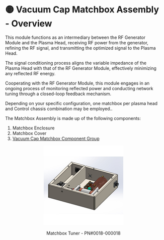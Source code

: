 # 🟡 Vacuum Cap Matchbox Assembly - Overview

This module functions as an intermediary between the RF Generator Module and the Plasma Head, receiving RF power from the generator, refining the RF signal, and transmitting the optimized signal to the Plasma Head.

The signal conditioning process aligns the variable impedance of the Plasma Head with that of the RF Generator Module, effectively minimizing any reflected RF energy.

Cooperating with the RF Generator Module, this module engages in an ongoing process of monitoring reflected power and conducting network tuning through a closed-loop feedback mechanism.

Depending on your specific configuration, one matchbox per plasma head and Control chassis combination may be employed..

The Matchbox Assembly is made up of the following components:

1. Matchbox Enclosure
2. Matchbox Cover
3. [Vacuum Cap Matchbox Component Group](broken-reference)

<div align="center" data-full-width="false">

<figure><img src="../../.gitbook/assets/mb.jpg" alt="" width="256"><figcaption><p>Matchbox Tuner - PN#0018-000018</p></figcaption></figure>

</div>
